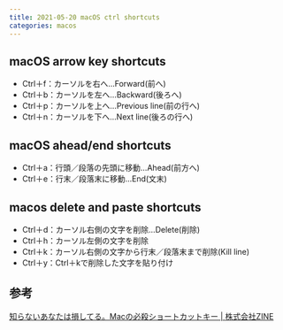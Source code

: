 ```yaml
---
title: 2021-05-20 macOS ctrl shortcuts
categories: macos
---
```


## macOS arrow key shortcuts

- Ctrl＋f：カーソルを右へ…Forward(前へ)
- Ctrl＋b：カーソルを左へ…Backward(後ろへ)
- Ctrl＋p：カーソルを上へ…Previous line(前の行へ)
- Ctrl＋n：カーソルを下へ…Next line(後ろの行へ)

## macOS ahead/end shortcuts

- Ctrl＋a：行頭／段落の先頭に移動…Ahead(前方へ)
- Ctrl＋e：行末／段落末に移動…End(文末)

## macos delete and paste shortcuts

- Ctrl＋d：カーソル右側の文字を削除…Delete(削除)
- Ctrl＋h：カーソル左側の文字を削除
- Ctrl＋k：カーソル右側の文字から行末／段落末まで削除(Kill line)
- Ctrl＋y：Ctrl＋kで削除した文字を貼り付け

## 参考

[知らないあなたは損してる。Macの必殺ショートカットキー \| 株式会社ZINE](https://zineinc.co.jp/hack/mac/mac-text-control/)
